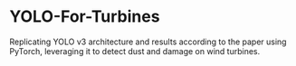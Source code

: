 # YOLO-For-Turbines
Replicating YOLO v3 architecture and results according to the paper using PyTorch, leveraging it to detect dust and damage on wind turbines. 

